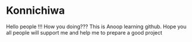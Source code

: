 # Konnichiwa
Hello people !!!
How you doing???
This is Anoop learning github. Hope you all people will support me and help me to prepare a good project

